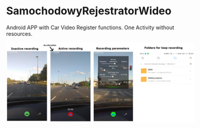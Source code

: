 # SamochodowyRejestratorWideo
Android APP with Car Video Register functions. One Activity without resources.

![](carvideoregister.png)
